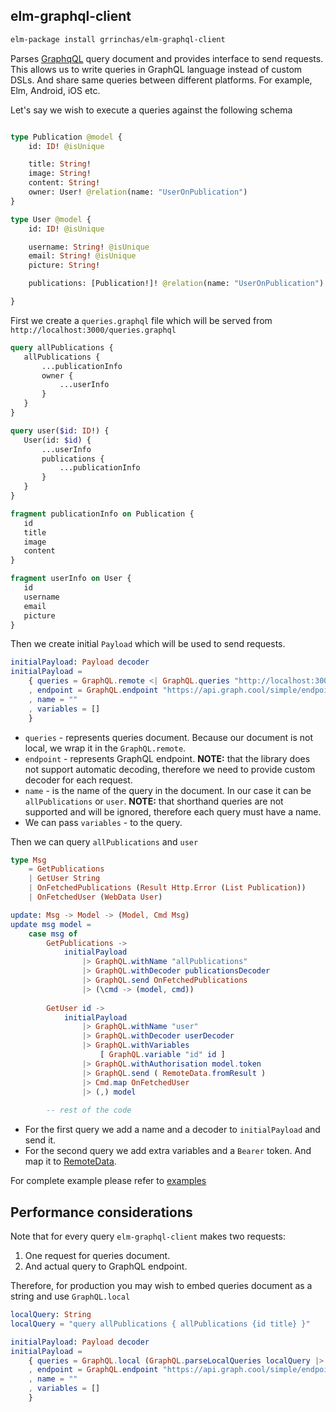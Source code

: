 ## elm-graphql-client

```bash
elm-package install grrinchas/elm-graphql-client
```

Parses [GraphqQL](http://facebook.github.io/graphql/October2016/) query document and provides 
interface to send requests. This allows us to write queries in GraphQL language instead 
of custom DSLs. And share same queries between different platforms. For example, Elm, Android, iOS etc.

Let's say we wish to execute a queries against the following schema

```graphql

type Publication @model {
    id: ID! @isUnique

    title: String!
    image: String!
    content: String!
    owner: User! @relation(name: "UserOnPublication")
}

type User @model {
    id: ID! @isUnique

    username: String! @isUnique
    email: String! @isUnique
    picture: String! 

    publications: [Publication!]! @relation(name: "UserOnPublication")

}

```

First we create a `queries.graphql` file which will be served from `http://localhost:3000/queries.graphql` 


 ```graphql
query allPublications {
    allPublications {
        ...publicationInfo
        owner {
            ...userInfo
        }
    }
}

query user($id: ID!) {
    User(id: $id) {
        ...userInfo
        publications {
            ...publicationInfo
        }
    }
}

fragment publicationInfo on Publication {
    id
    title
    image
    content
}

fragment userInfo on User {
    id
    username
    email
    picture
}

```

Then we create initial `Payload` which will be used to send requests.

```elm
initialPayload: Payload decoder
initialPayload =
    { queries = GraphQL.remote <| GraphQL.queries "http://localhost:3000/queries.graphql"
    , endpoint = GraphQL.endpoint "https://api.graph.cool/simple/endpoint" (Json.Decode.fail "missing decoder")
    , name = ""
    , variables = []
    }
```

* `queries` - represents queries document. Because our document is not local, we wrap it in the `GraphQL.remote`.
* `endpoint` - represents GraphQL endpoint. **NOTE:** that the library does not support automatic decoding, therefore
we need to provide custom decoder for each request.
* `name` - is the name of the query in the document. In our case it can be `allPublications` or `user`. **NOTE:** 
that shorthand queries are not supported and will be ignored, therefore each query must have a name.
* We can pass `variables` - to the query.


Then we can query `allPublications` and `user`

```elm
type Msg 
    = GetPublications
    | GetUser String
    | OnFetchedPublications (Result Http.Error (List Publication))
    | OnFetchedUser (WebData User)

update: Msg -> Model -> (Model, Cmd Msg)
update msg model = 
    case msg of 
        GetPublications -> 
            initialPayload
                |> GraphQL.withName "allPublications"
                |> GraphQL.withDecoder publicationsDecoder
                |> GraphQL.send OnFetchedPublications
                |> (\cmd -> (model, cmd))
                
        GetUser id -> 
            initialPayload
                |> GraphQL.withName "user"
                |> GraphQL.withDecoder userDecoder
                |> GraphQL.withVariables 
                    [ GraphQL.variable "id" id ]
                |> GraphQL.withAuthorisation model.token
                |> GraphQL.send ( RemoteData.fromResult )
                |> Cmd.map OnFetchedUser
                |> (,) model
                
        -- rest of the code 
```

* For the first query we add a name and a decoder to `initialPayload` and send it. 
* For the second query we add extra variables and a `Bearer` token. And map it to 
[RemoteData](https://github.com/krisajenkins/remotedata/tree/4.3.3).

For complete example please refer to [examples](https://github.com/grrinchas/elm-graphql-client/tree/master/examples)

## Performance considerations

Note that for every query `elm-graphql-client` makes two requests: 
    
1. One request for queries document.
2. And actual query to GraphQL endpoint.

Therefore, for production you may wish to embed queries document as a string and use `GraphQL.local`

```elm
localQuery: String
localQuery = "query allPublications { allPublications {id title} }"

initialPayload: Payload decoder
initialPayload =
    { queries = GraphQL.local (GraphQL.parseLocalQueries localQuery |> Result.withDefault [])
    , endpoint = GraphQL.endpoint "https://api.graph.cool/simple/endpoint" (Json.Decode.fail "missing decoder")
    , name = ""
    , variables = []
    }
```


